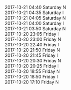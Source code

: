 2017-10-21 04:40 Saturday  N  
2017-10-21 04:35 Saturday  I  
2017-10-21 04:05 Saturday  N  
2017-10-21 04:00 Saturday  I  
2017-10-21 03:50 Saturday  N  
2017-10-20 23:05 Friday  I  
2017-10-20 23:00 Friday  N  
2017-10-20 22:40 Friday  I  
2017-10-20 21:50 Friday  N  
2017-10-20 21:45 Friday  I  
2017-10-20 20:30 Friday  N  
2017-10-20 20:25 Friday  I  
2017-10-20 18:55 Friday  N  
2017-10-20 18:50 Friday  I  
2017-10-20 17:10 Friday  N  

